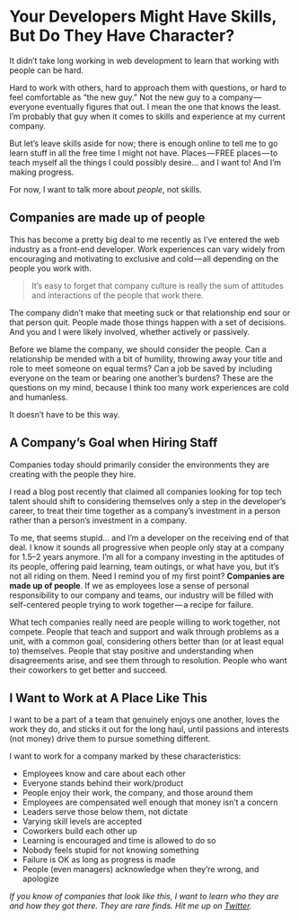 # Your Developers Might Have Skills, But Do They Have Character?

It didn’t take long working in web development to learn that working with people can be hard.

Hard to work with others, hard to approach them with questions, or hard to feel comfortable as “the new guy.” Not the new guy to a company — everyone eventually figures that out. I mean the one that knows the least. I’m probably that guy when it comes to skills and experience at my current company.

But let’s leave skills aside for now; there is enough online to tell me to go learn stuff in all the free time I might not have. Places — FREE places — to teach myself all the things I could possibly desire… and I want to! And I’m making progress.

For now, I want to talk more about *people*, not skills.

## Companies are made up of people

This has become a pretty big deal to me recently as I’ve entered the web industry as a front-end developer. Work experiences can vary widely from encouraging and motivating to exclusive and cold — all depending on the people you work with.

> It’s easy to forget that company culture is really the sum of attitudes and interactions of the people that work there.

The company didn’t make that meeting suck or that relationship end sour or that person quit. People made those things happen with a set of decisions. And you and I were likely involved, whether actively or passively.

Before we blame the company, we should consider the people. Can a relationship be mended with a bit of humility, throwing away your title and role to meet someone on equal terms? Can a job be saved by including everyone on the team or bearing one another’s burdens? These are the questions on my mind, because I think too many work experiences are cold and humanless.

It doesn’t have to be this way.

## A Company’s Goal when Hiring Staff

Companies today should primarily consider the environments they are creating with the people they hire.

I read a blog post recently that claimed all companies looking for top tech talent should shift to considering themselves only a step in the developer’s career, to treat their time together as a company’s investment in a person rather than a person’s investment in a company.

To me, that seems stupid… and I’m a developer on the receiving end of that deal. I know it sounds all progressive when people only stay at a company for 1.5–2 years anymore. I’m all for a company investing in the aptitudes of its people, offering paid learning, team outings, or what have you, but it’s not all riding on them. Need I remind you of my first point? **Companies are made up of people**. If we as employees lose a sense of personal responsibility to our company and teams, our industry will be filled with self-centered people trying to work together — a recipe for failure.

What tech companies really need are people willing to work together, not compete. People that teach and support and walk through problems as a unit, with a common goal, considering others better than (or at least equal to) themselves. People that stay positive and understanding when disagreements arise, and see them through to resolution. People who want their coworkers to get better and succeed.

## I Want to Work at A Place Like This

I want to be a part of a team that genuinely enjoys one another, loves the work they do, and sticks it out for the long haul, until passions and interests (not money) drive them to pursue something different.

I want to work for a company marked by these characteristics:

- Employees know and care about each other
- Everyone stands behind their work/product
- People enjoy their work, the company, and those around them
- Employees are compensated well enough that money isn’t a concern
- Leaders serve those below them, not dictate
- Varying skill levels are accepted
- Coworkers build each other up
- Learning is encouraged and time is allowed to do so
- Nobody feels stupid for not knowing something
- Failure is OK as long as progress is made
- People (even managers) acknowledge when they’re wrong, and apologize

*If you know of companies that look like this, I want to learn who they are and how they got there. They are rare finds. Hit me up on [Twitter](https://twitter.com/markpalfreeman).*